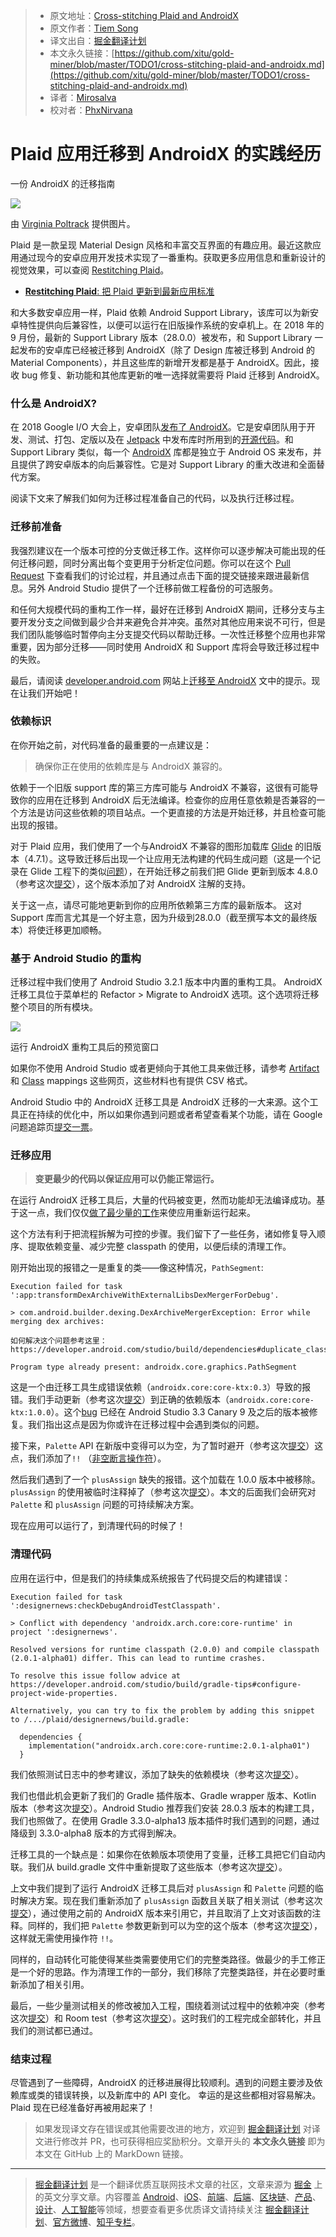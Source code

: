 > * 原文地址：[Cross-stitching Plaid and AndroidX](https://medium.com/androiddevelopers/cross-stitching-plaid-and-androidx-7603a192348e)
> * 原文作者：[Tiem Song](https://medium.com/@tiembo)
> * 译文出自：[掘金翻译计划](https://github.com/xitu/gold-miner)
> * 本文永久链接：[https://github.com/xitu/gold-miner/blob/master/TODO1/cross-stitching-plaid-and-androidx.md](https://github.com/xitu/gold-miner/blob/master/TODO1/cross-stitching-plaid-and-androidx.md)
> * 译者：[Mirosalva](https://github.com/Mirosalva)
> * 校对者：[PhxNirvana](https://github.com/phxnirvana)

# Plaid 应用迁移到 AndroidX 的实践经历

一份 AndroidX 的迁移指南

![](https://cdn-images-1.medium.com/max/2560/1*XYbnKLfu7L533n8DASGvrQ.png)

由 [Virginia Poltrack](https://twitter.com/vpoltrack) 提供图片。

Plaid 是一款呈现 Material Design 风格和丰富交互界面的有趣应用。最近这款应用通过现今的安卓应用开发技术实现了一番重构。获取更多应用信息和重新设计的视觉效果，可以查阅 [Restitching Plaid](https://medium.com/@crafty/restitching-plaid-9ca5588d3b0a)。

* [**Restitching Plaid**: 把 Plaid 更新到最新应用标准](https://medium.com/@crafty/restitching-plaid-9ca5588d3b0a "https://medium.com/@crafty/restitching-plaid-9ca5588d3b0a")

和大多数安卓应用一样，Plaid 依赖 Android Support Library，该库可以为新安卓特性提供向后兼容性，以便可以运行在旧版操作系统的安卓机上。在 2018 年的 9 月份，最新的 Support Library 版本（28.0.0）被发布，和 Support Library 一起发布的安卓库已经被迁移到 AndroidX（除了 Design 库被迁移到 Android 的 Material Components），并且这些库的新增开发都是基于 AndroidX。因此，接收 bug 修复、新功能和其他库更新的唯一选择就需要将 Plaid 迁移到 AndroidX。

### 什么是 AndroidX?

在 2018 Google I/O 大会上，安卓团队[发布了 AndroidX](https://android-developers.googleblog.com/2018/05/hello-world-androidx.html)。它是安卓团队用于开发、测试、打包、定版以及在 [Jetpack](https://developer.android.com/jetpack/) 中发布库时所用到的[开源代码](https://android.googlesource.com/platform/frameworks/support/+/androidx-master-dev)。和 Support Library 类似，每一个 [AndroidX](https://developer.android.com/jetpack/androidx/) 库都是独立于 Android OS 来发布，并且提供了跨安卓版本的向后兼容性。它是对 Support Library 的重大改进和全面替代方案。

阅读下文来了解我们如何为迁移过程准备自己的代码，以及执行迁移过程。

### 迁移前准备

我强烈建议在一个版本可控的分支做迁移工作。这样你可以逐步解决可能出现的任何迁移问题，同时分离出每个变更用于分析定位问题。你可以在这个 [Pull Request](https://github.com/nickbutcher/plaid/pull/524) 下查看我们的讨论过程，并且通过点击下面的提交链接来跟进最新信息。另外 Android Studio 提供了一个迁移前做工程备份的可选服务。

和任何大规模代码的重构工作一样，最好在迁移到 AndroidX 期间，迁移分支与主要开发分支之间做到最少合并来避免合并冲突。虽然对其他应用来说不可行，但是我们团队能够临时暂停向主分支提交代码以帮助迁移。一次性迁移整个应用也非常重要，因为部分迁移——同时使用 AndroidX 和 Support 库将会导致迁移过程中的失败。

最后，请阅读 [developer.android.com](https://developer.android.com/) 网站上[迁移至 AndroidX](https://developer.android.com/jetpack/androidx/migrate) 文中的提示。现在让我们开始吧！

### 依赖标识

在你开始之前，对代码准备的最重要的一点建议是：

> 确保你正在使用的依赖库是与 AndroidX 兼容的。

依赖于一个旧版 support 库的第三方库可能与 AndroidX 不兼容，这很有可能导致你的应用在迁移到 AndroidX 后无法编译。检查你的应用任意依赖是否兼容的一个方法是访问这些依赖的项目站点。一个更直接的方法是开始迁移，并且检查可能出现的报错。

对于 Plaid 应用，我们使用了一个与AndroidX 不兼容的图形加载库 [Glide](https://bumptech.github.io/glide/) 的旧版本（4.7.1）。这导致迁移后出现一个让应用无法构建的代码生成问题（这是一个记录在 Glide 工程下的类似[问题](https://github.com/bumptech/glide/issues/3126)），在开始迁移之前我们把 Glide 更新到版本 4.8.0（参考这次[提交](https://github.com/nickbutcher/plaid/pull/524/commits/6b23efa838d4e9f60a3e78ae324c0c4a43ec8de0)），这个版本添加了对 AndroidX 注解的支持。

关于这一点，请尽可能地更新到你的应用所依赖第三方库的最新版本。 这对 Support 库而言尤其是一个好主意，因为升级到28.0.0（截至撰写本文的最终版本）将使迁移更加顺畅。

### 基于 Android Studio 的重构

迁移过程中我们使用了 Android Studio 3.2.1 版本中内置的重构工具。 AndroidX 迁移工具位于菜单栏的 Refactor > Migrate to AndroidX 选项。这个选项将迁移整个项目的所有模块。

![](https://cdn-images-1.medium.com/max/800/1*lztKTBouffsQZyUbkNkYHA.png)

运行 AndroidX 重构工具后的预览窗口

如果你不使用 Android Studio 或者更倾向于其他工具来做迁移，请参考 [Artifact](https://developer.android.com/jetpack/androidx/migrate#artifact_mappings) 和 [Class](https://developer.android.com/jetpack/androidx/migrate#class_mappings) mappings 这些网页，这些材料也有提供 CSV 格式。

Android Studio 中的 AndroidX 迁移工具是 AndroidX 迁移的一大来源。这个工具正在持续的优化中，所以如果你遇到问题或者希望查看某个功能，请在 Google 问题追踪页[提交一票](https://issuetracker.google.com/issues/new?component=460323)。

### 迁移应用

> **变更最少的代码以保证应用可以仍能正常运行。**

在运行 AndroidX 迁移工具后，大量的代码被变更，然而功能却无法编译成功。基于这一点，我们仅仅[做了最少量的工作](https://github.com/nickbutcher/plaid/compare/dd2ebf7f2de74809981e7c904c9ee22d16db5262...d2cefa384448f4d3fb92dec0ade25d9bd87efb63)来使应用重新运行起来。

这个方法有利于把流程拆解为可控的步骤。我们留下了一些任务，诸如修复导入顺序、提取依赖变量、减少完整 classpath 的使用，以便后续的清理工作。

刚开始出现的报错之一是重复的类——像这种情况，`PathSegment`:

```
Execution failed for task ':app:transformDexArchiveWithExternalLibsDexMergerForDebug'.

> com.android.builder.dexing.DexArchiveMergerException: Error while merging dex archives:

如何解决这个问题参考这里： https://developer.android.com/studio/build/dependencies#duplicate_classes.

Program type already present: androidx.core.graphics.PathSegment
```

这是一个由迁移工具生成错误依赖（`androidx.core:core-ktx:0.3`）导致的报错。我们手动更新（参考这次[提交](https://github.com/nickbutcher/plaid/pull/524/commits/8e60a351625b934a650b571dd67f4d206f96ac91)）到正确的依赖版本（`androidx.core:core-ktx:1.0.0`）。这个[bug](https://issuetracker.google.com/issues/111260482) 已经在 Android Studio 3.3 Canary 9 及之后的版本被修复。我们指出这点是因为你或许在迁移过程中会遇到类似的问题。

接下来，`Palette` API 在新版中变得可以为空，为了暂时避开（参考这次[提交](https://github.com/nickbutcher/plaid/pull/524/commits/75b8ffd621693ac52a0ce243599cfcfd25242d5f)）这点，我们添加了`!!` （[非空断言操作符](https://kotlinlang.org/docs/reference/null-safety.html#the--operator)）。

然后我们遇到了一个 `plusAssign` 缺失的报错。这个加载在 1.0.0 版本中被移除。`plusAssign` 的使用被临时注释掉了（参考这次[提交](https://github.com/nickbutcher/plaid/pull/524/commits/d2cefa384448f4d3fb92dec0ade25d9bd87efb63)）。本文的后面我们会研究对 `Palette` 和 `plusAssign` 问题的可持续解决方案。

现在应用可以运行了，到清理代码的时候了！

### 清理代码

应用在运行中，但是我们的持续集成系统报告了代码提交后的构建错误：

```
Execution failed for task ':designernews:checkDebugAndroidTestClasspath'.

> Conflict with dependency 'androidx.arch.core:core-runtime' in project ':designernews'. 

Resolved versions for runtime classpath (2.0.0) and compile classpath (2.0.1-alpha01) differ. This can lead to runtime crashes. 

To resolve this issue follow advice at https://developer.android.com/studio/build/gradle-tips#configure-project-wide-properties.

Alternatively, you can try to fix the problem by adding this snippet to /.../plaid/designernews/build.gradle:

  dependencies {
    implementation("androidx.arch.core:core-runtime:2.0.1-alpha01")
  }
```

我们依照测试日志中的参考建议，添加了缺失的依赖模块（参考这次[提交](https://github.com/nickbutcher/plaid/pull/524/commits/aba91a9cd5a7a92dc5b9863a6b8c9f980597726b)）。

我们也借此机会更新了我们的 Gradle 插件版本、Gradle wrapper 版本、Kotlin 版本（参考这次[提交](https://github.com/nickbutcher/plaid/pull/524/commits/b38f2cf74520693699fbcedcb0119778396ba0ec)）。Android Studio 推荐我们安装 28.0.3 版本的构建工具，我们也照做了。在使用 Gradle 3.3.0-alpha13 版本插件时我们遇到的问题，通过降级到 3.3.0-alpha8 版本的方式得到解决。

迁移工具的一个缺点是：如果你在依赖版本项使用了变量，迁移工具把它们自动内联。我们从 build.gradle 文件中重新提取了这些版本（参考这次[提交](https://github.com/nickbutcher/plaid/pull/524/commits/0c5a3d62a83ecf400de376f4b4e6e7c3a6bf3c2a)）。

上文中我们提到了运行 AndroidX 迁移工具后对 `plusAssign` 和 `Palette` 问题的临时解决方案。现在我们重新添加了 `plusAssign` 函数且关联了相关测试（参考这次[提交](https://github.com/nickbutcher/plaid/pull/524/commits/0a5a5a3d50ece0f671201e1183b971fb4a3e158a)），通过使用之前的 AndroidX 版本来引用它，并且取消了上文对该函数的注释。同样的，我们把 `Palette` 参数更新到可以为空的这个版本（参考这次[提交](https://github.com/nickbutcher/plaid/pull/524/commits/7aad3005ea8ab222443f1a2ea34252e25328d677)），这样就无需使用操作符 `!!`。

同样的，自动转化可能使得某些类需要使用它们的完整类路径。做最少的手工修正是一个好的思路。作为清理工作的一部分，我们移除了完整类路径，并在必要时重新添加了相关引用。

最后，一些少量测试相关的修改被加入工程，围绕着测试过程中的依赖冲突（参考这次[提交](https://github.com/nickbutcher/plaid/pull/524/commits/9715e2f8fdabc21b6d73e2f11f31982e90292461)）和 Room test（参考这次[提交](https://github.com/nickbutcher/plaid/pull/524/commits/a997200ec98b8466c427d5ac16eae94bae816da9)）。这时我们的工程完成全部转化，并且我们的测试都已通过。

### 结束过程

尽管遇到了一些障碍，AndroidX 的迁移进展得比较顺利。遇到的问题主要涉及依赖库或类的错误转换，以及新库中的 API 变化。 幸运的是这些都相对容易解决。Plaid 现在已经准备好再被用起来了！

> 如果发现译文存在错误或其他需要改进的地方，欢迎到 [掘金翻译计划](https://github.com/xitu/gold-miner) 对译文进行修改并 PR，也可获得相应奖励积分。文章开头的 **本文永久链接** 即为本文在 GitHub 上的 MarkDown 链接。

---

> [掘金翻译计划](https://github.com/xitu/gold-miner) 是一个翻译优质互联网技术文章的社区，文章来源为 [掘金](https://juejin.im) 上的英文分享文章。内容覆盖 [Android](https://github.com/xitu/gold-miner#android)、[iOS](https://github.com/xitu/gold-miner#ios)、[前端](https://github.com/xitu/gold-miner#前端)、[后端](https://github.com/xitu/gold-miner#后端)、[区块链](https://github.com/xitu/gold-miner#区块链)、[产品](https://github.com/xitu/gold-miner#产品)、[设计](https://github.com/xitu/gold-miner#设计)、[人工智能](https://github.com/xitu/gold-miner#人工智能)等领域，想要查看更多优质译文请持续关注 [掘金翻译计划](https://github.com/xitu/gold-miner)、[官方微博](http://weibo.com/juejinfanyi)、[知乎专栏](https://zhuanlan.zhihu.com/juejinfanyi)。
